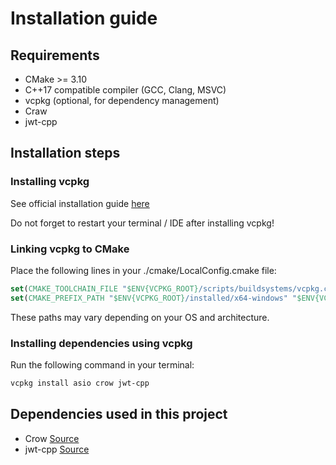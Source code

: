 # Installation guide

## Requirements
- CMake >= 3.10
- C++17 compatible compiler (GCC, Clang, MSVC)
- vcpkg (optional, for dependency management)
- Craw
- jwt-cpp

## Installation steps

### Installing vcpkg
See official installation guide [here](https://learn.microsoft.com/lt-lt/vcpkg/get_started/get-started-packaging?pivots=shell-powershell)

Do not forget to restart your terminal / IDE after installing vcpkg!

### Linking vcpkg to CMake
Place the following lines in your ./cmake/LocalConfig.cmake file:
```cmake
set(CMAKE_TOOLCHAIN_FILE "$ENV{VCPKG_ROOT}/scripts/buildsystems/vcpkg.cmake" CACHE STRING "")
set(CMAKE_PREFIX_PATH "$ENV{VCPKG_ROOT}/installed/x64-windows" "$ENV{VCPKG_ROOT}/installed/x86-windows" ${CMAKE_PREFIX_PATH})
```

These paths may vary depending on your OS and architecture.


### Installing dependencies using vcpkg
Run the following command in your terminal:
```bash
vcpkg install asio crow jwt-cpp
```

## Dependencies used in this project
- Crow [Source](https://github.com/CrowCpp/Crow)
- jwt-cpp [Source](https://github.com/Thalhammer/jwt-cpp)